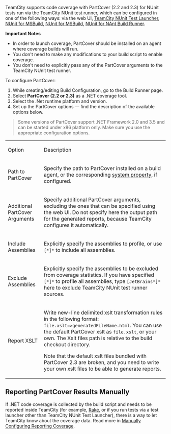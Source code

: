 [//]: # (title: PartCover)
[//]: # (auxiliary-id: PartCover)

TeamCity supports code coverage with PartCover (2.2 and 2.3) for NUnit tests run via the TeamCity NUnit test runner, which can be configured in one of the following ways: via the web UI, [TeamCity NUnit Test Launcher](nunit-support.md#NUnit+Test+Launcher), [NUnit for MSBuild](nunit-support.md#Using+NUnit+for+MSBuild), [NUnit for MSBuild](nunit-support.md#Using+NUnit+for+MSBuild), [NUnit for NAnt Build Runner](nunit-support.md#NUnit+for+NAnt+Build+Runner).

__Important Notes__
	
* In order to launch coverage, PartCover should be installed on an agent where coverage builds will run.
* You don't need to make any modifications to your build script to enable coverage.
* You don't need to explicitly pass any of the PartCover arguments to the TeamCity NUnit test runner.

To configure PartCover:

1. While creating/editing Build Configuration, go to the Build Runner page.
2. Select __PartCover (2.2 or 2.3)__ as a .NET coverage tool.
3. Select the .Net runtime platform and version. 
4. Set up the PartCover options — find the description of the available options below.

>Some versions of PartCover support .NET Framework 2.0 and 3.5 and can be started under x86 platform only. Make sure you use the appropriate configuration options.

<table>
<tr>

<td>

Option

</td>

<td>

Description

</td>
</tr>
<tr>

<td>

Path to PartCover

</td>

<td>

Specify the path to PartCover installed on a build agent, or the corresponding [system property](configuring-build-parameters.md), if configured.

</td>
</tr>
<tr>

<td>

Additional PartCover Arguments

</td>

<td>

Specify additional PartCover arguments, excluding  the ones that can be specified using the web UI. Do not specify here the output path for the generated reports, because TeamCity configures it automatically.

</td>
</tr>
<tr>

<td>

Include Assemblies

</td>

<td>

Explicitly specify the assemblies to profile, or use `[*]*` to include all assemblies.

</td>
</tr>
<tr>

<td>

Exclude Assemblies

</td>


<td>

Explicitly specify the assemblies to be excluded from coverage statistics. If you have specified `[*]*` to profile all assemblies, type `[JetBrains*]*` here to exclude TeamCity NUnit test runner sources.

</td>
</tr>
<tr>

<td>

Report XSLT

</td>

<td>

Write new-line delimited xslt transformation rules in the following format: `file.xslt=>generatedFileName.html`. You can use the default PartCover xslt as `file.xslt`, or your own. The Xslt files path is relative to the build checkout directory.


<tip>

Note that the default xslt files bundled with PartCover 2.3 are broken, and you need to write your own xslt files to be able to generate reports.
</tip>

</td>
</tr>
</table>

## Reporting PartCover Results Manually

If .NET code coverage is collected by the build script and needs to be reported inside TeamCity (for example, [Rake](rake.md), or if you run tests via a test launcher other than TeamCity NUnit Test Launcher), there is a way to let TeamCity know about the coverage data. Read more in [Manually Configuring Reporting Coverage](manually-configuring-reporting-coverage.md).

